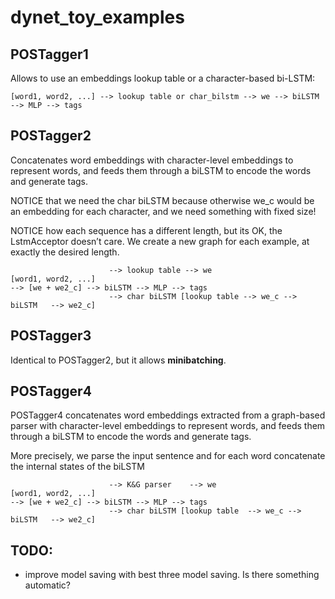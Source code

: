 # dynet_toy_examples

## POSTagger1

Allows to use an embeddings lookup table or a character-based bi-LSTM:

    [word1, word2, ...] --> lookup table or char_bilstm --> we --> biLSTM  --> MLP --> tags

## POSTagger2

Concatenates word embeddings with character-level embeddings to represent words, and feeds them through a biLSTM to encode the words and generate tags.

NOTICE that we need the char biLSTM because otherwise we_c would be an embedding for each character, and we need something with fixed size!

NOTICE how each sequence has a different length, but its OK, the LstmAcceptor doesn’t care. We create a new graph  for each example, at exactly the desired length.

                          --> lookup table --> we
    [word1, word2, ...]                                                                     --> [we + we2_c] --> biLSTM --> MLP --> tags
                          --> char biLSTM [lookup table --> we_c --> biLSTM   --> we2_c]

## POSTagger3

Identical to POSTagger2, but it allows **minibatching**.

## POSTagger4

POSTagger4 concatenates word embeddings extracted from a graph-based parser with character-level embeddings to represent words, and feeds them through a biLSTM to encode the words and generate tags.  

More precisely, we parse the input sentence and for each word concatenate the internal states of the biLSTM

                          --> K&G parser    --> we
    [word1, word2, ...]                                                                         --> [we + we2_c] --> biLSTM --> MLP --> tags
                          --> char biLSTM [lookup table  --> we_c --> biLSTM   --> we2_c]


## TODO:
- improve model saving with best three model saving. Is there something automatic?